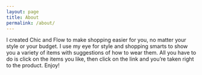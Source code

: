 ```yaml
---
layout: page
title: About
permalink: /about/
---
```


I created Chic and Flow to make shopping easier for you, no matter your style or your budget. I use my eye for style and shopping smarts to show you a variety of items with suggestions of how to wear them. All you have to do is click on the items you like, then click on the link and you’re taken right to the product. Enjoy!
